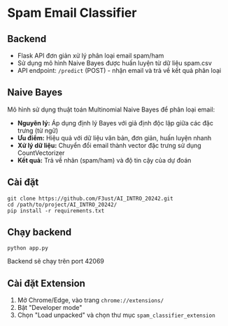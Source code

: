 # Spam Email Classifier


## Backend

- Flask API đơn giản xử lý phân loại email spam/ham
- Sử dụng mô hình Naive Bayes được huấn luyện từ dữ liệu spam.csv
- API endpoint: `/predict` (POST) - nhận email và trả về kết quả phân loại

## Naive Bayes

Mô hình sử dụng thuật toán Multinomial Naive Bayes để phân loại email:

- **Nguyên lý:** Áp dụng định lý Bayes với giả định độc lập giữa các đặc trưng (từ ngữ)
- **Ưu điểm:** Hiệu quả với dữ liệu văn bản, đơn giản, huấn luyện nhanh
- **Xử lý dữ liệu:** Chuyển đổi email thành vector đặc trưng sử dụng CountVectorizer
- **Kết quả:** Trả về nhãn (spam/ham) và độ tin cậy của dự đoán

## Cài đặt

```
git clone https://github.com/F3ust/AI_INTRO_20242.git 
cd /path/to/project/AI_INTRO_20242/
pip install -r requirements.txt
```


## Chạy backend

```
python app.py
```
Backend sẽ chạy trên port 42069

## Cài đặt Extension

1. Mở Chrome/Edge, vào trang `chrome://extensions/`
2. Bật "Developer mode"
3. Chọn "Load unpacked" và chọn thư mục `spam_classifier_extension`
